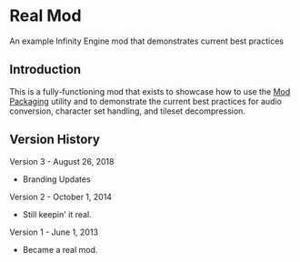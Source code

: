 # Real Mod
An example Infinity Engine mod that demonstrates current best practices


## Introduction

This is a fully-functioning mod that exists to showcase how to use the [Mod Packaging](https://GitHub.com/Gibberlings3/ModPackaging) utility and to demonstrate the current best practices for audio conversion, character set handling, and tileset decompression.


## Version History

Version 3 - August 26, 2018
- Branding Updates

Version 2 - October 1, 2014
- Still keepin' it real.


Version 1 - June 1, 2013
- Became a real mod.
